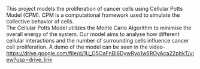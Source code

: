 This project models the proliferation of cancer cells using Cellular Potts Model (CPM). CPM is a computational framework used to simulate the collective behavior of cells.
<br>
The Cellular Potts Model utilizes the Monte Carlo Algorithm to minimise the overall energy of the system. Our model aims to analyse how different cellular interactions and the number of surrounding cells influence cancer cell proliferation.
A demo of the model can be seen in the video-<br>
https://drive.google.com/file/d/1U_O5OaFnBI6DywRyo1w6ROyAca22pbkT/view?usp=drive_link
